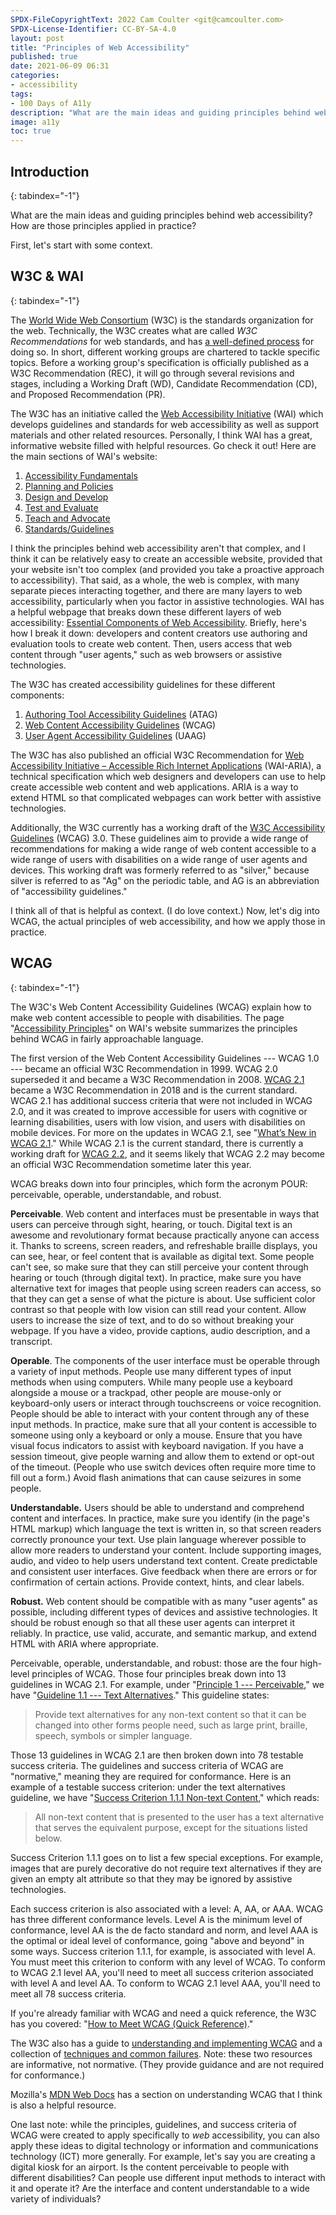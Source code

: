 ```yaml
---
SPDX-FileCopyrightText: 2022 Cam Coulter <git@camcoulter.com>
SPDX-License-Identifier: CC-BY-SA-4.0
layout: post
title: "Principles of Web Accessibility"
published: true
date: 2021-06-09 06:31
categories:
- accessibility
tags:
- 100 Days of A11y
description: "What are the main ideas and guiding principles behind web accessibility?"
image: a11y
toc: true
---
```


## Introduction
{: tabindex="-1"}

What are the main ideas and guiding principles behind web accessibility? How are those principles applied in practice?

First, let's start with some context.

## W3C & WAI
{: tabindex="-1"}

The [World Wide Web Consortium](https://www.w3.org/) (W3C) is the standards organization for the web. Technically, the W3C creates what are called *W3C Recommendations* for web standards, and has [a well-defined process](https://www.w3.org/2020/Process-20200915/#rec-track) for doing so. In short, different working groups are chartered to tackle specific topics. Before a working group's specification is officially published as a W3C Recommendation (REC), it will go through several revisions and stages, including a Working Draft (WD), Candidate Recommendation (CD), and Proposed Recommendation (PR).

The W3C has an initiative called the [Web Accessibility Initiative](https://www.w3.org/WAI/) (WAI) which develops guidelines and standards for web accessibility as well as support materials and other related resources. Personally, I think WAI has a great, informative website filled with helpful resources. Go check it out! Here are the main sections of WAI's website:

1. [Accessibility Fundamentals](https://www.w3.org/WAI/fundamentals/)
2. [Planning and Policies](https://www.w3.org/WAI/planning/)
3. [Design and Develop](https://www.w3.org/WAI/design-develop/)
4. [Test and Evaluate](https://www.w3.org/WAI/test-evaluate/)
5. [Teach and Advocate](https://www.w3.org/WAI/teach-advocate/)
6. [Standards/Guidelines](https://www.w3.org/WAI/standards-guidelines/)

I think the principles behind web accessibility aren't that complex, and I think it can be relatively easy to create an accessible website, provided that your website isn't too complex (and provided you take a proactive approach to accessibility). That said, as a whole, the web is complex, with many separate pieces interacting together, and there are many layers to web accessibility, particularly when you factor in assistive technologies. WAI has a helpful webpage that breaks down these different layers of web accessibility: [Essential Components of Web Accessibility](https://www.w3.org/WAI/fundamentals/components/). Briefly, here's how I break it down: developers and content creators use authoring and evaluation tools to create web content. Then, users access that web content through "user agents," such as web browsers or assistive technologies.

The W3C has created accessibility guidelines for these different components:

1. [Authoring Tool Accessibility Guidelines](https://www.w3.org/WAI/standards-guidelines/atag/) (ATAG)
2. [Web Content Accessibility Guidelines](https://www.w3.org/WAI/standards-guidelines/wcag/) (WCAG)
3. [User Agent Accessibility Guidelines](https://www.w3.org/WAI/standards-guidelines/uaag/) (UAAG)

The W3C has also published an official W3C Recommendation for [Web Accessibility Initiative – Accessible Rich Internet Applications](https://www.w3.org/WAI/standards-guidelines/aria/) (WAI-ARIA), a technical specification which web designers and developers can use to help create accessible web content and web applications. ARIA is a way to extend HTML so that complicated webpages can work better with assistive technologies.

Additionally, the W3C currently has a working draft of the [W3C Accessibility Guidelines](https://www.w3.org/WAI/standards-guidelines/wcag/wcag3-intro/) (WCAG) 3.0. These guidelines aim to provide a wide range of recommendations for making a wide range of web content accessible to a wide range of users with disabilities on a wide range of user agents and devices. This working draft was formerly referred to as "silver," because silver is referred to as "Ag" on the periodic table, and AG is an abbreviation of "accessibility guidelines."

I think all of that is helpful as context. (I do love context.) Now, let's dig into WCAG, the actual principles of web accessibility, and how we apply those in practice.

## WCAG
{: tabindex="-1"}

The W3C's Web Content Accessibility Guidelines (WCAG) explain how to make web content accessible to people with disabilities. The page "[Accessibility Principles](https://www.w3.org/WAI/fundamentals/accessibility-principles/)" on WAI's website summarizes the principles behind WCAG in fairly approachable language.

The first version of the Web Content Accessibility Guidelines --- WCAG 1.0 --- became an official W3C Recommendation in 1999. WCAG 2.0 superseded it and became a W3C Recommendation in 2008. [WCAG 2.1](https://www.w3.org/TR/WCAG21/) became a W3C Recommendation in 2018 and is the current standard. WCAG 2.1 has additional success criteria that were not included in WCAG 2.0, and it was created to improve accessible for users with cognitive or learning disabilities, users with low vision, and users with disabilities on mobile devices. For more on the updates in WCAG 2.1, see "[What’s New in WCAG 2.1](https://www.w3.org/WAI/standards-guidelines/wcag/new-in-21/)." While WCAG 2.1 is the current standard, there is currently a working draft for [WCAG 2.2](https://www.w3.org/WAI/standards-guidelines/wcag/new-in-22/), and it seems likely that WCAG 2.2 may become an official W3C Recommendation sometime later this year.

WCAG breaks down into four principles, which form the acronym POUR: perceivable, operable, understandable, and robust.

<b>Perceivable</b>. Web content and interfaces must be presentable in ways that users can perceive through sight, hearing, or touch. Digital text is an awesome and revolutionary format because practically anyone can access it. Thanks to screens, screen readers, and refreshable braille displays, you can see, hear, or feel content that is available as digital text. Some people can't see, so make sure that they can still perceive your content through hearing or touch (through digital text). In practice, make sure you have alternative text for images that people using screen readers can access, so that they can get a sense of what the picture is about. Use sufficient color contrast so that people with low vision can still read your content. Allow users to increase the size of text, and to do so without breaking your webpage. If you have a video, provide captions, audio description, and a transcript.

<b>Operable</b>. The components of the user interface must be operable through a variety of input methods. People use many different types of input methods when using computers. While many people use a keyboard alongside a mouse or a trackpad, other people are mouse-only or keyboard-only users or interact through touchscreens or voice recognition. People should be able to interact with your content through any of these input methods. In practice, make sure that all your content is accessible to someone using only a keyboard or only a mouse. Ensure that you have visual focus indicators to assist with keyboard navigation. If you have a session timeout, give people warning and allow them to extend or opt-out of the timeout. (People who use switch devices often require more time to fill out a form.) Avoid flash animations that can cause seizures in some people.

<b>Understandable.</b> Users should be able to understand and comprehend content and interfaces. In practice, make sure you identify (in the page's HTML markup) which language the text is written in, so that screen readers correctly pronounce your text. Use plain language wherever possible to allow more readers to understand your content. Include supporting images, audio, and video to help users understand text content. Create predictable and consistent user interfaces. Give feedback when there are errors or for confirmation of certain actions. Provide context, hints, and clear labels.

<b>Robust.</b> Web content should be compatible with as many "user agents" as possible, including different types of devices and assistive technologies. It should be robust enough so that all these user agents can interpret it reliably. In practice, use valid, accurate, and semantic markup, and extend HTML with ARIA where appropriate.

Perceivable, operable, understandable, and robust: those are the four high-level principles of WCAG. Those four principles break down into 13 guidelines in WCAG 2.1. For example, under "[Principle 1 --- Perceivable](https://www.w3.org/TR/WCAG21/#perceivable)," we have "[Guideline 1.1 --- Text Alternatives](https://www.w3.org/TR/WCAG21/#text-alternatives)." This guideline states:

> Provide text alternatives for any non-text content so that it can be changed into other forms people need, such as large print, braille, speech, symbols or simpler language.

Those 13 guidelines in WCAG 2.1 are then broken down into 78 testable success criteria. The guidelines and success criteria of WCAG are "normative," meaning they are required for conformance. Here is an example of a testable success criterion: under the text alternatives guideline, we have "[Success Criterion 1.1.1 Non-text Content](https://www.w3.org/TR/WCAG21/#non-text-content)," which reads:

> All non-text content that is presented to the user has a text alternative that serves the equivalent purpose, except for the situations listed below.

Success Criterion 1.1.1 goes on to list a few special exceptions. For example, images that are purely decorative do not require text alternatives if they are given an empty alt attribute so that they may be ignored by assistive technologies.

Each success criterion is also associated with a level: A, AA, or AAA. WCAG has three different conformance levels. Level A is the minimum level of conformance, level AA is the de facto standard and norm, and level AAA is the optimal or ideal level of conformance, going "above and beyond" in some ways. Success criterion 1.1.1, for example, is associated with level A. You must meet this criterion to conform with any level of WCAG. To conform to WCAG 2.1 level AA, you'll need to meet all success criterion associated with level A and level AA. To conform to WCAG 2.1 level AAA, you'll need to meet all 78 success criteria.

If you're already familiar with WCAG and need a quick reference, the W3C has you covered: "[How to Meet WCAG (Quick Reference)](https://www.w3.org/WAI/WCAG21/quickref/)."

The W3C also has a guide to [understanding and implementing WCAG](https://www.w3.org/WAI/WCAG21/Understanding/) and a collection of [techniques and common failures](https://www.w3.org/WAI/WCAG21/Techniques/). Note: these two resources are informative, not normative. (They provide guidance and are not required for conformance.)

Mozilla's [MDN Web Docs](https://developer.mozilla.org/en-US/docs/Web/Accessibility/Understanding_WCAG) has a section on understanding WCAG that I think is also a helpful resource.

One last note: while the principles, guidelines, and success criteria of WCAG were created to apply specifically to *web* accessibility, you can also apply these ideas to digital technology or information and communications technology (ICT) more generally. For example, let's say you are creating a digital kiosk for an airport. Is the content perceivable to people with different disabilities? Can people use different input methods to interact with it and operate it? Are the interface and content understandable to a wide variety of individuals?
